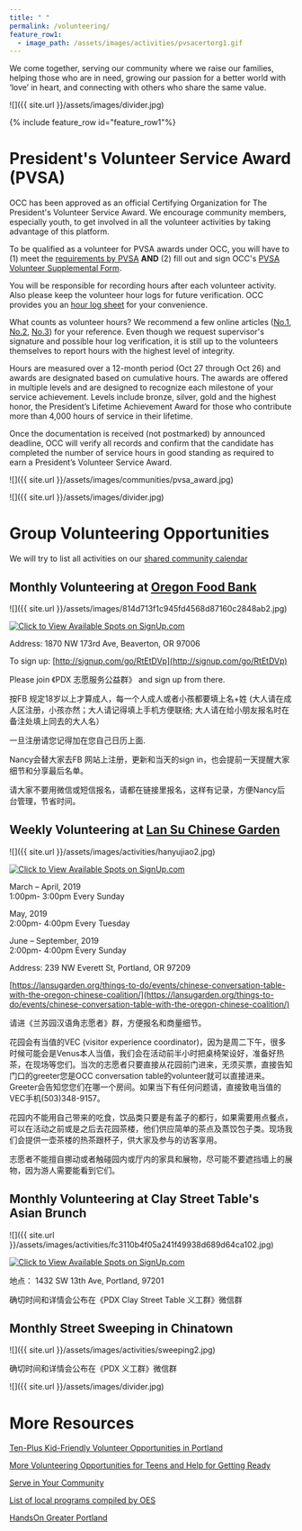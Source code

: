 ```yaml
---
title: " "
permalink: /volunteering/
feature_row1:
  - image_path: /assets/images/activities/pvsacertorg1.gif
---
```


We come together, serving our community where we raise our families, helping those who are in need, growing our passion for a better world with ‘love’ in heart, and connecting with others who share the same value.

![]({{ site.url }}/assets/images/divider.jpg)

{% include feature_row id="feature_row1"%}

# President's Volunteer Service Award (PVSA)

OCC has been approved as an official Certifying Organization for The President's Volunteer Service Award. We encourage community members, especially youth, to get involved in all the volunteer activities by taking advantage of this platform.

To be qualified as a volunteer for PVSA awards under OCC, you will have to (1) meet the [requirements by PVSA](https://www.presidentialserviceawards.gov/the-award) **AND** (2) fill out and sign OCC's [PVSA Volunteer Supplemental Form](https://docs.google.com/forms/d/e/1FAIpQLSdn2_Mz3uZ6ghY64BRqC696LkbrRbGoJEH2eRUdX33zT_Fedw/viewform?c=0&w=1).

You will be responsible for recording hours after each volunteer activity. Also please keep the volunteer hour logs for future verification. OCC provides you an [hour log sheet](/assets/pdf/volunteer_hour_log_sheet.pdf) for your convenience.

What counts as volunteer hours? We recommend a few online articles ([No.1](https://www.realizedworth.com/2018/07/19/what-counts-as-volunteer-time/), [No.2](https://www.gswny.org/content/dam/girlscouts-gswny/documents/presidents%20volunteer%20service%20award%20service%20hours%20guidelines.pdf), [No.3](http://www.gscwm.org/content/dam/girlscouts-gscwm/documents/GSCWM%20guidelines%20for%20Hours%20for%20PVSA.pdf)) for your reference. Even though we request supervisor's signature and possible hour log verification, it is still up to the volunteers themselves to report hours with the highest level of integrity.

Hours are measured over a 12-month period (Oct 27 through Oct 26) and awards are designated based on cumulative hours. The awards are offered in multiple levels and are designed to recognize each milestone of your service achievement. Levels include bronze, silver, gold and the highest honor, the President’s Lifetime Achievement Award for those who contribute more than 4,000 hours of service in their lifetime.

Once the documentation is received (not postmarked) by announced deadline, OCC will verify all records and confirm that the candidate has completed the number of service hours in good standing as required to earn a President’s Volunteer Service Award.

![]({{ site.url }}/assets/images/communities/pvsa_award.jpg)

![]({{ site.url }}/assets/images/divider.jpg)

# Group Volunteering Opportunities

We will try to list all activities on our [shared community calendar](http://pdxchinese.org/events/)

## Monthly Volunteering at [Oregon Food Bank](htts://www.oregonfoodbank.org/about-us/locations/beaverton/)

![]({{ site.url }}/assets/images/814d713f1c945fd4568d87160c2848ab2.jpg)

<a href="http://signup.com/go/RtEtDVp" target="_blank"><img src="https://signup.com/imgs/icons/signup-choose-a-spot-btn.png" alt="Click to View Available Spots on SignUp.com"></a>

Address: 1870 NW 173rd Ave, Beaverton, OR 97006

To sign up: [http://signup.com/go/RtEtDVp](http://signup.com/go/RtEtDVp)

Please join 《PDX 志愿服务公益群》 and sign up from there.

按FB 规定18岁以上才算成人，每一个人成人或者小孩都要填上名+姓 (大人请在成人区注册，小孩亦然；大人请记得填上手机方便联络; 大人请在给小朋友报名时在备注处填上同去的大人名）

一旦注册请您记得加在您自己日历上面.

Nancy会替大家去FB 网站上注册，更新和当天的sign in，也会提前一天提醒大家细节和分享最后名单。　

请大家不要用微信或短信报名，请都在链接里报名，这样有记录，方便Nancy后台管理，节省时间。

## Weekly Volunteering at [Lan Su Chinese Garden](https://lansugarden.org/)

![]({{ site.url }}/assets/images/activities/hanyujiao2.jpg)

<a href="http://signup.com/go/xXOohJS" target="_blank"><img src="https://signup.com/imgs/icons/signup-choose-a-spot-btn.png" alt="Click to View Available Spots on SignUp.com"></a>

March – April, 2019  
1:00pm- 3:00pm Every Sunday  

May, 2019  
2:00pm- 4:00pm Every Tuesday  

June – September, 2019  
2:00pm- 4:00pm Every Sunday  

Address: 239 NW Everett St, Portland, OR 97209

[https://lansugarden.org/things-to-do/events/chinese-conversation-table-with-the-oregon-chinese-coalition/](https://lansugarden.org/things-to-do/events/chinese-conversation-table-with-the-oregon-chinese-coalition/)

请进《兰苏园汉语角志愿者》群，方便报名和商量细节。

花园会有当值的VEC (visitor experience coordinator)，因为是周二下午，很多时候可能会是Venus本人当值，我们会在活动前半小时把桌椅架设好，准备好热茶，在现场等您们。当次的志愿者只要直接从花园前门进来，无须买票，直接告知门口的greeter您是OCC conversation table的volunteer就可以直接进来。Greeter会告知您您们在哪一个房间。如果当下有任何问题请，直接致电当值的VEC手机(503)348-9157。

花园内不能用自己带来的吃食，饮品类只要是有盖子的都行，如果需要用点餐点，可以在活动之前或是之后去花园茶楼，他们供应简单的茶点及蒸饺包子类。现场我们会提供一壶茶楼的热茶跟杯子，供大家及参与的访客享用。

志愿者不能擅自挪动或者触碰园内或厅内的家具和展物，尽可能不要遮挡墙上的展物，因为游人需要能看到它们。

## Monthly Volunteering at Clay Street Table's Asian Brunch

![]({{ site.url }}/assets/images/activities/fc3110b4f05a241f49938d689d64ca102.jpg)

<a href="https://signup.com/go/KhUykiz" target="_blank"><img src="https://signup.com/imgs/icons/signup-choose-a-spot-btn.png" alt="Click to View Available Spots on SignUp.com"></a>

地点： 1432 SW 13th Ave, Portland, 97201

确切时间和详情会公布在《PDX Clay Street Table 义工群》微信群

## Monthly Street Sweeping in Chinatown

![]({{ site.url }}/assets/images/activities/sweeping2.jpg)

确切时间和详情会公布在《PDX 义工群》微信群

![]({{ site.url }}/assets/images/divider.jpg)

# More Resources

[Ten-Plus Kid-Friendly Volunteer Opportunities in Portland](http://www.pdxparent.com/family-friendly-volunteering-portland/)

[More Volunteering Opportunities for Teens and Help for Getting Ready](https://multcolib.org/teens/job-help-teens)

[Serve in Your Community](https://www.nationalservice.gov/serve)

[List of local programs compiled by OES](https://www.oes.edu/student-life/service-learning/upper-school-service-learning)

[HandsOn Greater Portland](https://www.handsonportland.org/)
